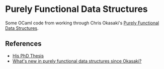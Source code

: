 # Purely Functional Data Structures

Some OCaml code from working through Chris Okasaki's [Purely Functional Data Structures](https://books.google.com.sg/books/about/Purely_Functional_Data_Structures.html?id=SxPzSTcTalAC&redir_esc=y).

## References

- [His PhD Thesis](https://www.cs.cmu.edu/~rwh/theses/okasaki.pdf)
- [What's new in purely functional data structures since Okasaki?](https://cstheory.stackexchange.com/questions/1539/whats-new-in-purely-functional-data-structures-since-okasaki)
